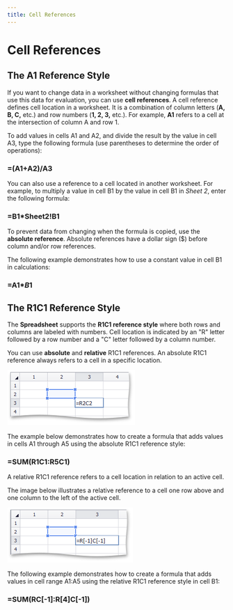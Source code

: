```yaml
---
title: Cell References
---
```

# Cell References
## The A1 Reference Style
If you want to change data in a worksheet without changing formulas that use this data for evaluation, you can use **cell references**. A cell reference defines cell location in a worksheet. It is a combination of column letters (**A, B, C,** etc.) and row numbers (**1, 2, 3,** etc.). For example, **A1** refers to a cell at the intersection of column A and row 1.

To add values in cells A1 and A2, and divide the result by the value in cell A3, type the following formula (use parentheses to determine the order of operations):

### =(A1+A2)/A3

You can also use a reference to a cell located in another worksheet. For example, to multiply a value in cell B1 by the value in cell B1 in _Sheet 2_, enter the following formula:

### =B1*Sheet2!B1

To prevent data from changing when the formula is copied, use the **absolute reference**. Absolute references have a dollar sign ($) before column and/or row references.

The following example demonstrates how to use a constant value in cell B1 in calculations:

### =A1*$B$1

## The R1C1 Reference Style
The **Spreadsheet** supports the **R1C1 reference style** where both rows and columns are labeled with numbers. Cell location is indicated by an "R" letter followed by a row number and a "C" letter followed by a column number.

You can use **absolute** and **relative** R1C1 references. An absolute R1C1 reference always refers to a cell in a specific location.

![AbsoluteR1C1Reference.png](../../../images/Img21254.png)

The example below demonstrates how to create a formula that adds values in cells A1 through A5 using the absolute R1C1 reference style:

### =SUM(R1C1:R5C1)

A relative R1C1 reference refers to a cell location in relation to an active cell.

The image below illustrates a relative reference to a cell one row above and one column to the left of the active cell.

![RelativeR1C1Reference.png](../../../images/Img21255.png)

The following example demonstrates how to create a formula that adds values in cell range A1:A5 using the relative R1C1 reference style in cell B1:

### =SUM(RC[-1]:R[4]C[-1])